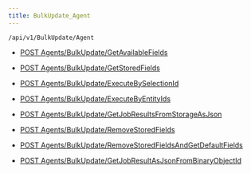 ```yaml
---
title: BulkUpdate_Agent
---
```


```http
/api/v1/BulkUpdate/Agent
```

* [POST Agents/BulkUpdate/GetAvailableFields](v1BulkUpdateAgent_GetAvailableFields.md)

* [POST Agents/BulkUpdate/GetStoredFields](v1BulkUpdateAgent_GetStoredFields.md)

* [POST Agents/BulkUpdate/ExecuteBySelectionId](v1BulkUpdateAgent_ExecuteBySelectionId.md)

* [POST Agents/BulkUpdate/ExecuteByEntityIds](v1BulkUpdateAgent_ExecuteByEntityIds.md)

* [POST Agents/BulkUpdate/GetJobResultsFromStorageAsJson](v1BulkUpdateAgent_GetJobResultsFromStorageAsJson.md)

* [POST Agents/BulkUpdate/RemoveStoredFields](v1BulkUpdateAgent_RemoveStoredFields.md)

* [POST Agents/BulkUpdate/RemoveStoredFieldsAndGetDefaultFields](v1BulkUpdateAgent_RemoveStoredFieldsAndGetDefaultFields.md)

* [POST Agents/BulkUpdate/GetJobResultAsJsonFromBinaryObjectId](v1BulkUpdateAgent_GetJobResultAsJsonFromBinaryObjectId.md)
